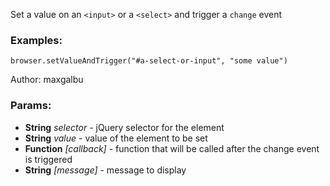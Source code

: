 

<!-- Start es6/commands/setValueAndTrigger.js -->

Set a value on an `<input>` or a `<select>` and trigger a `change` event
### Examples:

    browser.setValueAndTrigger("#a-select-or-input", "some value")

Author: maxgalbu

### Params:

* **String** *selector* - jQuery selector for the element
* **String** *value* - value of the element to be set
* **Function** *[callback]* - function that will be called after the change event is triggered
* **String** *[message]* - message to display

<!-- End es6/commands/setValueAndTrigger.js -->

